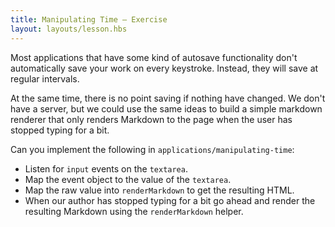 ```yaml
---
title: Manipulating Time — Exercise
layout: layouts/lesson.hbs
---
```


Most applications that have some kind of autosave functionality don't automatically save your work on every keystroke. Instead, they will save at regular intervals.

At the same time, there is no point saving if nothing have changed. We don't have a server, but we could use the same ideas to build a simple markdown renderer that only renders Markdown to the page when the user has stopped typing for a bit.

Can you implement the following in `applications/manipulating-time`:

- Listen for `input` events on the `textarea`.
- Map the event object to the value of the `textarea`.
- Map the raw value into `renderMarkdown` to get the resulting HTML.
- When our author has stopped typing for a bit go ahead and render the resulting Markdown using the `renderMarkdown` helper.
